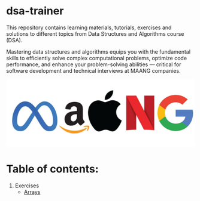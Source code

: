 # dsa-trainer

This repository contains learning materials, tutorials, exercises and solutions to different topics from Data Structures and Algorithms course (DSA).

Mastering data structures and algorithms equips you with the fundamental skills to efficiently solve complex computational problems, optimize code performance, and enhance your problem-solving abilities — critical for software development and technical interviews at MAANG companies.

![](./img/maang.png)

# Table of contents:
1. Exercises
    - [Arrays](./exercises/arrays/)